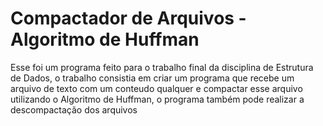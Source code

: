 # Compactador de Arquivos - Algoritmo de Huffman
Esse foi um programa feito para o trabalho final da disciplina de Estrutura de Dados, o trabalho consistia em criar um programa que recebe um arquivo de texto com um conteudo qualquer e compactar esse arquivo utilizando o Algoritmo de Huffman, o programa também pode realizar a descompactação dos arquivos
